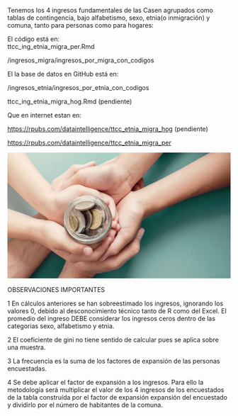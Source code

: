 
Tenemos los 4 ingresos fundamentales de las Casen agrupados como tablas de contingencia,
bajo alfabetismo, sexo, etnia(o inmigración) y comuna,
tanto para personas como para hogares:

El código está en:\
ttcc_ing_etnia_migra_per.Rmd

/ingresos_migra/ingresos_por_migra_con_codigos

El la base de datos en GitHub está en:

/ingresos_etnia/ingresos_por_etnia_con_codigos

ttcc_ing_etnia_migra_hog.Rmd (pendiente)

Que en internet estan en:

https://rpubs.com/dataintelligence/ttcc_etnia_migra_hog (pendiente)

https://rpubs.com/dataintelligence/ttcc_etnia_migra_per 

![Ingresos](Low-Income-Children.jpg)

OBSERVACIONES IMPORTANTES

1 En cálculos anteriores se han sobreestimado los ingresos, ignorando los valores 0,
debido al desconocimiento técnico tanto de R como del Excel. El promedio del ingreso DEBE considerar los ingresos ceros dentro de las categorias
sexo, alfabetismo y etnia.

2 El coeficiente de gini no tiene sentido de calcular pues se aplica sobre una muestra.

3 La frecuencia es la suma de los factores de expansión de las personas encuestadas.

4 Se debe aplicar el factor de expansión a los ingresos. Para ello la metodología será
multiplicar el valor de los 4 ingresos de los encuestados de la tabla construída por el factor de expansión
expansión del encuestado y dividirlo por el número de habitantes de la comuna.






